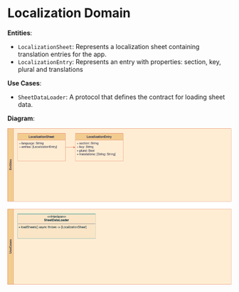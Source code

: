 # Localization Domain

**Entities**:

- `LocalizationSheet`: Represents a localization sheet containing translation entries for the app.
- `LocalizationEntry`: Represents an entry with properties: section, key, plural and translations

**Use Cases**:

- `SheetDataLoader`: A protocol that defines the contract for loading sheet data.

**Diagram**:

<img title="" src="./Images/localization_domain.png" alt="">
